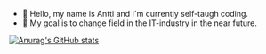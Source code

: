 - 👋 Hello, my name is Antti and I´m currently self-taugh coding.
- 🌱 My goal is to change field in the IT-industry in the near future.



<!---
Kalczio/Kalczio is a ✨ special ✨ repository because its `README.md` (this file) appears on your GitHub profile.
You can click the Preview link to take a look at your changes.
--->
[![Anurag's GitHub stats](https://github-readme-stats.vercel.app/api?username=Kalczio&theme=dark)](https://github.com/anuraghazra/github-readme-stats)

